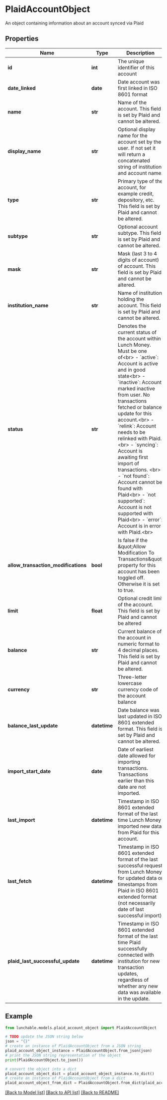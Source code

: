 # PlaidAccountObject

An object containing information about an account synced via Plaid

## Properties

Name | Type | Description | Notes
------------ | ------------- | ------------- | -------------
**id** | **int** | The unique identifier of this account | 
**date_linked** | **date** | Date account was first linked in ISO 8601 format | 
**name** | **str** | Name of the account. This field is set by Plaid and cannot be altered. | 
**display_name** | **str** | Optional display name for the account set by the user. If not set it will return a concatenated string of institution and account name. | 
**type** | **str** | Primary type of the account, for example credit, depository, etc. This field is set by Plaid and cannot be altered. | 
**subtype** | **str** | Optional account subtype. This field is set by Plaid and cannot be altered. | 
**mask** | **str** | Mask (last 3 to 4 digits of account) of account. This field is set by Plaid and cannot be altered. | 
**institution_name** | **str** | Name of institution holding the account. This field is set by Plaid and cannot be altered. | 
**status** | **str** | Denotes the current status of the account within Lunch Money. Must be one of&lt;br&gt; - &#x60;active&#x60;: Account is active and in good state&lt;br&gt; - &#x60;inactive&#x60;: Account marked inactive from user. No transactions fetched or balance update for this account.&lt;br&gt; - &#x60;relink&#x60;: Account needs to be relinked with Plaid.&lt;br&gt; - &#x60;syncing&#x60;: Account is awaiting first import of transactions. &lt;br&gt; - &#x60;not found&#x60;: Account cannot be found with Plaid&lt;br&gt; - &#x60;not supported&#x60;: Account is not supported with Plaid&lt;br&gt; - &#x60;error&#x60;: Account is in error with Plaid.&lt;br&gt; | 
**allow_transaction_modifications** | **bool** | Is false if the \&quot;Allow Modification To Transactions\&quot; property for this account has been toggled off.  Otherwise it is set to true. | 
**limit** | **float** | Optional credit limit of the account. This field is set by Plaid and cannot be altered | 
**balance** | **str** | Current balance of the account in numeric format to 4 decimal places. This field is set by Plaid and cannot be altered. | 
**currency** | **str** | Three-letter lowercase currency code of the account balance | 
**balance_last_update** | **datetime** | Date balance was last updated in ISO 8601 extended format. This field is set by Plaid and cannot be altered. | 
**import_start_date** | **date** | Date of earliest date allowed for importing transactions. Transactions earlier than this date are not imported. | 
**last_import** | **datetime** | Timestamp in ISO 8601 extended format of the last time Lunch Money imported new data from Plaid for this account. | 
**last_fetch** | **datetime** | Timestamp in ISO 8601 extended format of the last successful request from Lunch Money for updated data or timestamps from Plaid in ISO 8601 extended format (not necessarily date of last successful import) | 
**plaid_last_successful_update** | **datetime** | Timestamp in ISO 8601 extended format of the last time Plaid successfully connected with institution for new transaction updates, regardless of whether any new data was available in the update. | 

## Example

```python
from lunchable.models.plaid_account_object import PlaidAccountObject

# TODO update the JSON string below
json = "{}"
# create an instance of PlaidAccountObject from a JSON string
plaid_account_object_instance = PlaidAccountObject.from_json(json)
# print the JSON string representation of the object
print(PlaidAccountObject.to_json())

# convert the object into a dict
plaid_account_object_dict = plaid_account_object_instance.to_dict()
# create an instance of PlaidAccountObject from a dict
plaid_account_object_from_dict = PlaidAccountObject.from_dict(plaid_account_object_dict)
```
[[Back to Model list]](../README.md#documentation-for-models) [[Back to API list]](../README.md#documentation-for-api-endpoints) [[Back to README]](../README.md)



